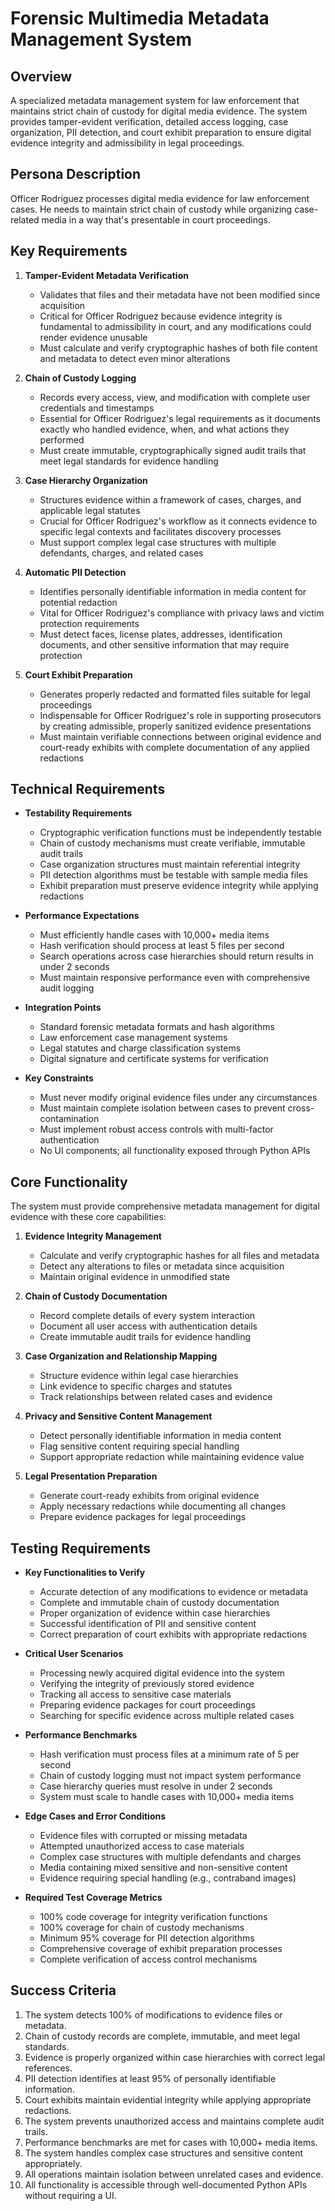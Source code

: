 # Forensic Multimedia Metadata Management System

## Overview
A specialized metadata management system for law enforcement that maintains strict chain of custody for digital media evidence. The system provides tamper-evident verification, detailed access logging, case organization, PII detection, and court exhibit preparation to ensure digital evidence integrity and admissibility in legal proceedings.

## Persona Description
Officer Rodriguez processes digital media evidence for law enforcement cases. He needs to maintain strict chain of custody while organizing case-related media in a way that's presentable in court proceedings.

## Key Requirements

1. **Tamper-Evident Metadata Verification**
   - Validates that files and their metadata have not been modified since acquisition
   - Critical for Officer Rodriguez because evidence integrity is fundamental to admissibility in court, and any modifications could render evidence unusable
   - Must calculate and verify cryptographic hashes of both file content and metadata to detect even minor alterations

2. **Chain of Custody Logging**
   - Records every access, view, and modification with complete user credentials and timestamps
   - Essential for Officer Rodriguez's legal requirements as it documents exactly who handled evidence, when, and what actions they performed
   - Must create immutable, cryptographically signed audit trails that meet legal standards for evidence handling

3. **Case Hierarchy Organization**
   - Structures evidence within a framework of cases, charges, and applicable legal statutes
   - Crucial for Officer Rodriguez's workflow as it connects evidence to specific legal contexts and facilitates discovery processes
   - Must support complex legal case structures with multiple defendants, charges, and related cases

4. **Automatic PII Detection**
   - Identifies personally identifiable information in media content for potential redaction
   - Vital for Officer Rodriguez's compliance with privacy laws and victim protection requirements
   - Must detect faces, license plates, addresses, identification documents, and other sensitive information that may require protection

5. **Court Exhibit Preparation**
   - Generates properly redacted and formatted files suitable for legal proceedings
   - Indispensable for Officer Rodriguez's role in supporting prosecutors by creating admissible, properly sanitized evidence presentations
   - Must maintain verifiable connections between original evidence and court-ready exhibits with complete documentation of any applied redactions

## Technical Requirements

- **Testability Requirements**
  - Cryptographic verification functions must be independently testable
  - Chain of custody mechanisms must create verifiable, immutable audit trails
  - Case organization structures must maintain referential integrity
  - PII detection algorithms must be testable with sample media files
  - Exhibit preparation must preserve evidence integrity while applying redactions

- **Performance Expectations**
  - Must efficiently handle cases with 10,000+ media items
  - Hash verification should process at least 5 files per second
  - Search operations across case hierarchies should return results in under 2 seconds
  - Must maintain responsive performance even with comprehensive audit logging

- **Integration Points**
  - Standard forensic metadata formats and hash algorithms
  - Law enforcement case management systems
  - Legal statutes and charge classification systems
  - Digital signature and certificate systems for verification

- **Key Constraints**
  - Must never modify original evidence files under any circumstances
  - Must maintain complete isolation between cases to prevent cross-contamination
  - Must implement robust access controls with multi-factor authentication
  - No UI components; all functionality exposed through Python APIs

## Core Functionality

The system must provide comprehensive metadata management for digital evidence with these core capabilities:

1. **Evidence Integrity Management**
   - Calculate and verify cryptographic hashes for all files and metadata
   - Detect any alterations to files or metadata since acquisition
   - Maintain original evidence in unmodified state

2. **Chain of Custody Documentation**
   - Record complete details of every system interaction
   - Document all user access with authentication details
   - Create immutable audit trails for evidence handling

3. **Case Organization and Relationship Mapping**
   - Structure evidence within legal case hierarchies
   - Link evidence to specific charges and statutes
   - Track relationships between related cases and evidence

4. **Privacy and Sensitive Content Management**
   - Detect personally identifiable information in media content
   - Flag sensitive content requiring special handling
   - Support appropriate redaction while maintaining evidence value

5. **Legal Presentation Preparation**
   - Generate court-ready exhibits from original evidence
   - Apply necessary redactions while documenting all changes
   - Prepare evidence packages for legal proceedings

## Testing Requirements

- **Key Functionalities to Verify**
  - Accurate detection of any modifications to evidence or metadata
  - Complete and immutable chain of custody documentation
  - Proper organization of evidence within case hierarchies
  - Successful identification of PII and sensitive content
  - Correct preparation of court exhibits with appropriate redactions

- **Critical User Scenarios**
  - Processing newly acquired digital evidence into the system
  - Verifying the integrity of previously stored evidence
  - Tracking all access to sensitive case materials
  - Preparing evidence packages for court proceedings
  - Searching for specific evidence across multiple related cases

- **Performance Benchmarks**
  - Hash verification must process files at a minimum rate of 5 per second
  - Chain of custody logging must not impact system performance
  - Case hierarchy queries must resolve in under 2 seconds
  - System must scale to handle cases with 10,000+ media items

- **Edge Cases and Error Conditions**
  - Evidence files with corrupted or missing metadata
  - Attempted unauthorized access to case materials
  - Complex case structures with multiple defendants and charges
  - Media containing mixed sensitive and non-sensitive content
  - Evidence requiring special handling (e.g., contraband images)

- **Required Test Coverage Metrics**
  - 100% code coverage for integrity verification functions
  - 100% coverage for chain of custody mechanisms
  - Minimum 95% coverage for PII detection algorithms
  - Comprehensive coverage of exhibit preparation processes
  - Complete verification of access control mechanisms

## Success Criteria

1. The system detects 100% of modifications to evidence files or metadata.
2. Chain of custody records are complete, immutable, and meet legal standards.
3. Evidence is properly organized within case hierarchies with correct legal references.
4. PII detection identifies at least 95% of personally identifiable information.
5. Court exhibits maintain evidential integrity while applying appropriate redactions.
6. The system prevents unauthorized access and maintains complete audit trails.
7. Performance benchmarks are met for cases with 10,000+ media items.
8. The system handles complex case structures and sensitive content appropriately.
9. All operations maintain isolation between unrelated cases and evidence.
10. All functionality is accessible through well-documented Python APIs without requiring a UI.